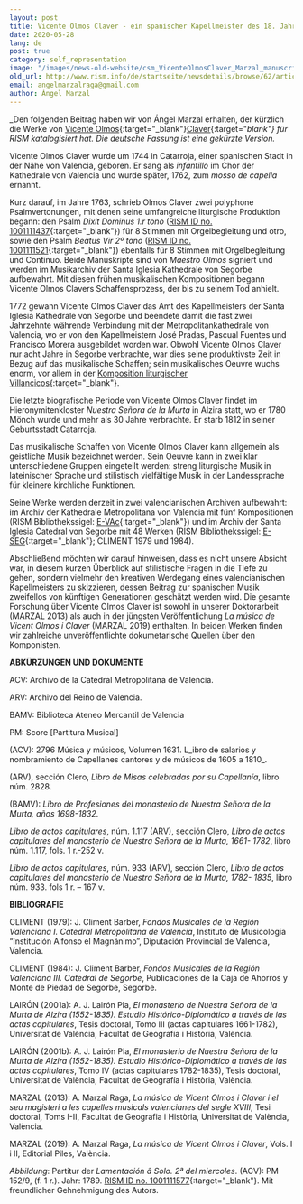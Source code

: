 ```yaml
---
layout: post
title: Vicente Olmos Claver - ein spanischer Kapellmeister des 18. Jahrhunderts
date: 2020-05-28
lang: de
post: true
category: self_representation
image: "/images/news-old-website/csm_VicenteOlmosClaver_Marzal_manuscript__2__cd9d20d296.png"
old_url: http://www.rism.info/de/startseite/newsdetails/browse/62/article/64/vicente-olmos-claver-a-spanish-chapel-master-of-the-18th-century.html
email: angelmarzalraga@gmail.com
author: Ángel Marzal
---
```



_Den folgenden Beitrag haben wir von Ángel Marzal erhalten, der kürzlich die Werke von [Vicente Olmos](https://opac.rism.info/search?View=rism&author=Vicente+Olmos+Claver){:target="_blank"}[Claver](https://opac.rism.info/search?View=rism&author=Vicente+Olmos+Claver){:target="_blank"} für RISM katalogisiert hat. Die deutsche Fassung ist eine gekürzte Version._

Vicente Olmos Claver wurde um 1744 in Catarroja, einer spanischen Stadt in der Nähe von Valencia, geboren. Er sang als _infantillo_ im Chor der Kathedrale von Valencia und wurde später, 1762, zum _mosso de capella_ ernannt.

Kurz darauf, im Jahre 1763, schrieb Olmos Claver zwei polyphone Psalmvertonungen, mit denen seine umfangreiche liturgische Produktion begann: den Psalm _Dixit Dominus 1.r tono_ ([RISM ID no. 1001111437](https://opac.rism.info/search?id=1001111437&View=rism){:target="_blank"}) für 8 Stimmen mit Orgelbegleitung und otro, sowie den Psalm _Beatus Vir 2º tono_ ([RISM ID no. 1001111521](https://opac.rism.info/search?id=1001111521&View=rism){:target="_blank"}) ebenfalls für 8 Stimmen mit Orgelbegleitung und Continuo. Beide Manuskripte sind von _Maestro Olmos_ signiert und werden im Musikarchiv der Santa Iglesia Kathedrale von Segorbe aufbewahrt. Mit diesen frühen musikalischen Kompositionen begann Vicente Olmos Clavers Schaffensprozess, der bis zu seinem Tod anhielt.

1772 gewann Vicente Olmos Claver das Amt des Kapellmeisters der Santa Iglesia Kathedrale von Segorbe und beendete damit die fast zwei Jahrzehnte währende Verbindung mit der Metropolitankathedrale von Valencia, wo er von den Kapellmeistern José Pradas, Pascual Fuentes und Francisco Morera ausgebildet worden war. Obwohl Vicente Olmos Claver nur acht Jahre in Segorbe verbrachte, war dies seine produktivste Zeit in Bezug auf das musikalische Schaffen; sein musikalisches Oeuvre wuchs enorm, vor allem in der [Komposition liturgischer Villancicos](https://opac.rism.info/search?View=rism&author=Vicente+Olmos+Claver&q=villancicos){:target="_blank"}.



Die letzte biografische Periode von Vicente Olmos Claver findet im Hieronymitenkloster _Nuestra Señora de la Murta_ in Alzira statt, wo er 1780 Mönch wurde und mehr als 30 Jahre verbrachte. Er starb 1812 in seiner Geburtsstadt Catarroja.

Das musikalische Schaffen von Vicente Olmos Claver kann allgemein als geistliche Musik bezeichnet werden. Sein Oeuvre kann in zwei klar unterschiedene Gruppen eingeteilt werden: streng liturgische Musik in lateinischer Sprache und stilistisch vielfältige Musik in der Landessprache für kleinere kirchliche Funktionen.

Seine Werke werden derzeit in zwei valencianischen Archiven aufbewahrt: im Archiv der Kathedrale Metropolitana von Valencia mit fünf Kompositionen (RISM Bibliothekssigel: [E-VAc](https://opac.rism.info/search?View=rism&siglum=E-VAc&author=Vicente+Olmos+Claver){:target="_blank"}) und im Archiv der Santa Iglesia Catedral von Segorbe mit 48 Werken (RISM Bibliothekssigel: [E-SEG](https://opac.rism.info/search?View=rism&siglum=E-SEG&author=Vicente+Olmos+Claver){:target="_blank"}; CLIMENT 1979 und 1984).

Abschließend möchten wir darauf hinweisen, dass es nicht unsere Absicht war, in diesem kurzen Überblick auf stilistische Fragen in die Tiefe zu gehen, sondern vielmehr den kreativen Werdegang eines valencianischen Kapellmeisters zu skizzieren, dessen Beitrag zur spanischen Musik zweifellos von künftigen Generationen geschätzt werden wird. Die gesamte Forschung über Vicente Olmos Claver ist sowohl in unserer Doktorarbeit (MARZAL 2013) als auch in der jüngsten Veröffentlichung _La música de Vicent Olmos i Claver_ (MARZAL 2019) enthalten. In beiden Werken finden wir zahlreiche unveröffentlichte dokumetarische Quellen über den Komponisten.



**ABKÜRZUNGEN UND DOKUMENTE**

ACV: Archivo de la Catedral Metropolitana de Valencia.

ARV: Archivo del Reino de Valencia.

BAMV: Biblioteca Ateneo Mercantil de Valencia

PM: Score [Partitura Musical]

(ACV): 2796 Música y músicos, Volumen 1631. L_ibro de salarios y nombramiento de Capellanes cantores y de músicos de 1605 a 1810_.

(ARV), sección Clero, _Libro de Misas celebradas por su Capellanía_, libro núm. 2828.

(BAMV): _Libro de Profesiones del monasterio de Nuestra Señora de la Murta, años 1698-1832_.

_Libro de actos capitulares_, núm. 1.117 (ARV), sección Clero, _Libro de actos capitulares del monasterio de Nuestra Señora de la Murta, 1661- 1782_, libro núm. 1.117, fols. 1 r.-252 v.

_Libro de actos capitulares_, núm. 933 (ARV), sección Clero, _Libro de actos capitulares del monasterio de Nuestra Señora de la Murta, 1782- 1835_, libro núm. 933. fols 1 r. – 167 v.

**BIBLIOGRAFIE**

CLIMENT (1979): J. Climent Barber, _Fondos Musicales de la Región Valenciana I. Catedral Metropolitana de Valencia_, Instituto de Musicología “Institución Alfonso el Magnánimo”, Diputación Provincial de Valencia, Valencia.

CLIMENT (1984): J. Climent Barber, _Fondos Musicales de la Región Valenciana III. Catedral de Segorbe_, Publicaciones de la Caja de Ahorros y Monte de Piedad de Segorbe, Segorbe.

LAIRÓN (2001a): A. J. Lairón Pla, _El monasterio de Nuestra Señora de la Murta de Alzira (1552-1835). Estudio Histórico-Diplomático a través de las actas capitulares_, Tesis doctoral, Tomo III (actas capitulares 1661-1782), Universitat de València, Facultat de Geografía i Història, València.

LAIRÓN (2001b): A. J. Lairón Pla, _El monasterio de Nuestra Señora de la Murta de Alzira (1552-1835). Estudio Histórico-Diplomático a través de las actas capitulares_, Tomo IV (actas capitulares 1782-1835), Tesis doctoral, Universitat de València, Facultat de Geografía i Història, València.

MARZAL (2013): A. Marzal Raga, _La música de Vicent Olmos i Claver i el seu magisteri a les capelles musicals valencianes del segle XVIII_, Tesi doctoral, Toms I-II, Facultat de Geografia i Història, Universitat de València, València.

MARZAL (2019): A. Marzal Raga, _La música de Vicent Olmos i Claver_, Vols. I i II, Editorial Piles, València.

_Abbildung_: Partitur der _Lamentación â Solo. 2ª del miercoles_. (ACV): PM 152/9, (f. 1 r.). Jahr: 1789. [RISM ID no. 1001111577](https://opac.rism.info/search?id=1001111577&View=rism){:target="_blank"}. Mit freundlicher Gehnehmigung des Autors.

<script type="text/javascript">var switchTo5x=true;</script><script type="text/javascript" src="http://w.sharethis.com/button/buttons.js"></script><script type="text/javascript">stLight.options({publisher: "9b601438-1ce1-49d8-bfd7-9cff5df54c17", doNotHash: false, doNotCopy: false, hashAddressBar: false});</script>